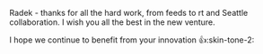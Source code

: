
Radek - thanks for all the hard work, from feeds to rt and Seattle collaboration. I wish you all the best in the new venture. 

I hope we continue to benefit from your innovation :+1::skin-tone-2:
